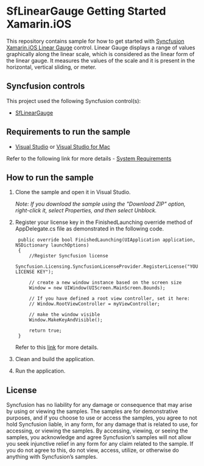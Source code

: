 # SfLinearGauge Getting Started Xamarin.iOS

This repository contains sample for how to get started with [Syncfusion Xamarin.iOS Linear Gauge](https://help.syncfusion.com/xamarin-ios/sflineargauge/getting-started) control. Linear Gauge displays a range of values graphically along the linear scale, which is considered as the linear form of the linear gauge. It measures the values of the scale and it is present in the horizontal, vertical sliding, or meter.

## Syncfusion controls

This project used the following Syncfusion control(s):
* [SfLinearGauge](https://www.syncfusion.com/xamarin-ios-ui-controls/linear-gauge)

## Requirements to run the sample

* [Visual Studio](https://visualstudio.microsoft.com/downloads/) or [Visual Studio for Mac](https://visualstudio.microsoft.com/vs/mac/)

Refer to the following link for more details - [System Requirements](https://help.syncfusion.com/xamarin-ios/system-requirements)

## How to run the sample

1. Clone the sample and open it in Visual Studio.

   *Note: If you download the sample using the "Download ZIP" option, right-click it, select Properties, and then select Unblock.*
   
2. Register your license key in the FinishedLaunching override method of AppDelegate.cs file as demonstrated in the following code.

		public override bool FinishedLaunching(UIApplication application, NSDictionary launchOptions)
		{
			//Register Syncfusion license
			Syncfusion.Licensing.SyncfusionLicenseProvider.RegisterLicense("YOUR LICENSE KEY");

			// create a new window instance based on the screen size
			Window = new UIWindow(UIScreen.MainScreen.Bounds);

			// If you have defined a root view controller, set it here:
			// Window.RootViewController = myViewController;

			// make the window visible
			Window.MakeKeyAndVisible();

			return true;
		}
		
	Refer to this [link](https://help.syncfusion.com/xamarin-ios/licensing/overview) for more details.
	
3. Clean and build the application.

4. Run the application.

## License

Syncfusion has no liability for any damage or consequence that may arise by using or viewing the samples. The samples are for demonstrative purposes, and if you choose to use or access the samples, you agree to not hold Syncfusion liable, in any form, for any damage that is related to use, for accessing, or viewing the samples. By accessing, viewing, or seeing the samples, you acknowledge and agree Syncfusion’s samples will not allow you seek injunctive relief in any form for any claim related to the sample. If you do not agree to this, do not view, access, utilize, or otherwise do anything with Syncfusion’s samples.
